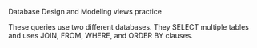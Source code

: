 Database Design and Modeling views practice

These queries use two different databases. They SELECT multiple tables and uses JOIN, FROM, WHERE, and ORDER BY clauses.
